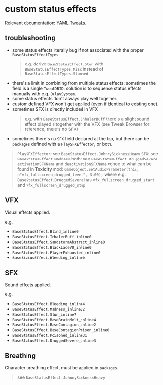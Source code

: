 # custom status effects

Relevant documentation: [YAML Tweaks](https://github.com/psiberx/cp2077-tweak-xl/wiki/YAML-Tweaks).

## troubleshooting

- some status effects literally bug if not associated with the proper `BaseStatusEffectTypes`
  > e.g. derive `BaseStatusEffect.Stun` with `BaseStatusEffectTypes.Misc` instead of `BaseStatusEffectTypes.Stunned`
- there's a limit in combining from multiple status effects: sometimes the field is a single `TweakDBID`. solution is to sequence status effects manually with e.g. `DelaySystem`.
- some status effects don't always play well together.
- custom defined VFX won't get applied (even if identical to existing one).
- sometimes SFX is directly included in VFX
  > e.g. with `BaseStatusEffect.InhalerBuff` there's a slight sound effect played altogether with the VFX (see Tweak Browser for reference, there's no SFX)
- sometimes there's no `SFX` field declared at the top, but there can be `packages` defined with a `PlaySFXEffector`, or both.
 > `PlaySFXEffector`: see `BaseStatusEffect.JohnnySicknessHeavy`
 > `SFX`: see `BaseStatusEffect.Madness`
 > both: see `BaseStatusEffect.DruggedSevere`
 > `activationSFXName` and `deactivationSFXName` echoe to what can be found in **Toxicity** mod: `GameObject.SetAudioParameter(this, n"vfx_fullscreen_drugged_level", 3.00);` where e.g. `BaseStatusEffect.DruggedSevere` has `vfx_fullscreen_drugged_start` and `vfx_fullscreen_drugged_stop`

## VFX

Visual effects applied.

e.g.
- `BaseStatusEffect.Blind_inline0`
- `BaseStatusEffect.InhalerBuff_inline0`
- `BaseStatusEffect.SandstormAbstract_inline0`
- `BaseStatusEffect.BlackLaceV0_inline0`
- `BaseStatusEffect.PlayerExhausted_inline0`
- `BaseStatusEffect.Bleeding_inline0`

## SFX

Sound effects applied.

e.g.
- `BaseStatusEffect.Bleeding_inline4`
- `BaseStatusEffect.Madness_inline22`
- `BaseStatusEffect.Stun_inline7`
- `BaseStatusEffect.BaseBrainMelt_inline4`
- `BaseStatusEffect.BaseContagion_inline2`
- `BaseStatusEffect.BaseContagionPoison_inline0`
- `BaseStatusEffect.Poisoned_inline31`
- `BaseStatusEffect.DruggedSevere_inline3`

## Breathing

Character breathing effect, must be applied in `packages`.
> see `BaseStatusEffect.JohnnySicknessHeavy`